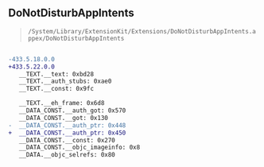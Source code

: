 ## DoNotDisturbAppIntents

> `/System/Library/ExtensionKit/Extensions/DoNotDisturbAppIntents.appex/DoNotDisturbAppIntents`

```diff

-433.5.18.0.0
+433.5.22.0.0
   __TEXT.__text: 0xbd28
   __TEXT.__auth_stubs: 0xae0
   __TEXT.__const: 0x9fc

   __TEXT.__eh_frame: 0x6d8
   __DATA_CONST.__auth_got: 0x570
   __DATA_CONST.__got: 0x130
-  __DATA_CONST.__auth_ptr: 0x448
+  __DATA_CONST.__auth_ptr: 0x450
   __DATA_CONST.__const: 0x270
   __DATA_CONST.__objc_imageinfo: 0x8
   __DATA.__objc_selrefs: 0x80

```
